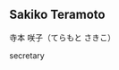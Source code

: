 ## Sakiko Teramoto

寺本 咲子（てらもと さきこ）

secretary  

<div style="display: flex; gap: 10px;">
<!-- Email -->
  <a href="steramoto@nig.ac.jp" title="Email">
    <i class="fas fa-envelope"></i>
  </a>

<!-- GitHub -->
  <a href="https://github.com/SakikoTeramoto" title="GitHub">
    <i class="fab fa-github"></i>
  </a>

</div>